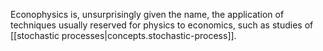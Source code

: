 
Econophysics is, unsurprisingly given the name, the application of techniques usually reserved for physics to economics, such as studies of [[stochastic processes|concepts.stochastic-process]].
